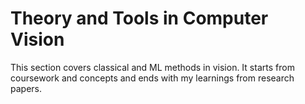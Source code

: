 <!-- ---
layout: knowledge
title: Computer Vision
parent: Knowledge Base
nav_order: 1
has_children: true
permalink: /knowledge-base/computer-vision/
--- -->

# Theory and Tools in Computer Vision

This section covers classical and ML methods in vision. It starts from coursework and concepts and ends with my learnings from research papers. 